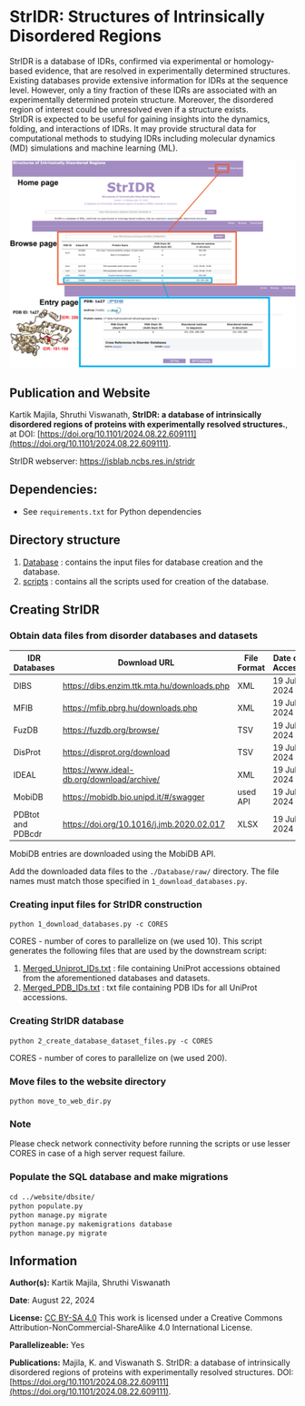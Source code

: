 # StrIDR: Structures of Intrinsically Disordered Regions

StrIDR is a database of IDRs, confirmed via experimental or homology-based evidence, that are resolved in experimentally determined structures.  
Existing databases provide extensive information for IDRs at the sequence level. However, only a tiny fraction of these IDRs are associated with an experimentally determined protein structure. Moreover, the disordered region of interest could be unresolved even if a structure exists.  
StrIDR is expected to be useful for gaining insights into the dynamics, folding, and interactions of IDRs. It may provide structural data for computational methods to studying IDRs including molecular dynamics (MD) simulations and machine learning (ML).  

![Main_fig](static/Fig_1B.png)

## Publication and Website
Kartik Majila, Shruthi Viswanath, __StrIDR: a database of intrinsically disordered regions of proteins with experimentally resolved structures.__, at DOI: [https://doi.org/10.1101/2024.08.22.609111](https://doi.org/10.1101/2024.08.22.609111).

StrIDR webserver: https://isblab.ncbs.res.in/stridr

## Dependencies:
* See `requirements.txt` for Python dependencies


## Directory structure
1. [Database](Database/) : contains the input files for database creation and the database.
2. [scripts](scripts/) : contains all the scripts used for creation of the database.


## Creating StrIDR
### Obtain data files from disorder databases and datasets
| IDR Databases        | Download URL                                 | File Format | Date of Access |
| -------------------- | -----------                                  | ----------- | -------------- |
| DIBS                 | https://dibs.enzim.ttk.mta.hu/downloads.php  | XML         | 19 Jul, 2024   |
| MFIB                 | https://mfib.pbrg.hu/downloads.php           | XML         | 19 Jul, 2024   |
| FuzDB                | https://fuzdb.org/browse/                    | TSV         | 19 Jul, 2024   |
| DisProt              | https://disprot.org/download                 | TSV         | 19 Jul, 2024   |
| IDEAL                | https://www.ideal-db.org/download/archive/   | XML         | 19 Jul, 2024   |
| MobiDB               | https://mobidb.bio.unipd.it/#/swagger        | used API    | 19 Jul, 2024   |
| PDBtot and PDBcdr    | https://doi.org/10.1016/j.jmb.2020.02.017    | XLSX        | 19 Jul, 2024   |

MobiDB entries are downloaded using the MobiDB API.  

Add the downloaded data files to the `./Database/raw/` directory. The file names must match those specified in `1_download_databases.py`.

### Creating input files for StrIDR construction
```
python 1_download_databases.py -c CORES
```
CORES - number of cores to parallelize on (we used 10).
This script generates the following files that are used by the downstream script:  
1. [Merged_Uniprot_IDs.txt](./Database/Merged_Uniprot_IDs.txt) : file containing UniProt accessions obtained from the aforementioned databases and datasets.
2. [Merged_PDB_IDs.txt](./Database/Merged_PDB_IDs.txt) : txt file containing PDB IDs for all UniProt accessions.


### Creating StrIDR database
```
python 2_create_database_dataset_files.py -c CORES
```
CORES - number of cores to parallelize on (we used 200).

### Move files to the website directory
```
python move_to_web_dir.py
```

### Note
Please check network connectivity before running the scripts or use lesser CORES in case of a high server request failure.


### Populate the SQL database and make migrations

```
cd ../website/dbsite/
python populate.py
python manage.py migrate
python manage.py makemigrations database
python manage.py migrate
```

## Information
__Author(s):__ Kartik Majila, Shruthi Viswanath

__Date__: August 22, 2024

__License:__ [CC BY-SA 4.0](https://creativecommons.org/licenses/by-sa/4.0/)
This work is licensed under a Creative Commons Attribution-NonCommercial-ShareAlike 4.0 International License.


__Parallelizeable:__ Yes

__Publications:__  Majila, K. and Viswanath S. StrIDR: a database of intrinsically disordered regions of proteins with experimentally resolved structures. DOI: [https://doi.org/10.1101/2024.08.22.609111](https://doi.org/10.1101/2024.08.22.609111).
